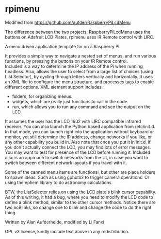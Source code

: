 rpimenu
==================

Modified from https://github.com/aufder/RaspberryPiLcdMenu

The difference between the two projects: RaspberryPiLcdMenu uses the buttons on Adafruit LCD Plates, rpimenu uses IR Remote control with LIRC.

A menu driven application template for on a Raspberry Pi.

It provides a simple way to navigate a nested set of menus, and run various
functions, by pressing the buttons on your IR Remote control.  
Included is a way to determine the IP address of the Pi when running
headless.  Also, allows the user to select from a large list of choices (using List
Selector), by cycling through letters vertically and horizontally.
It uses an XML file to configure the menu structure, and processes tags to enable
different options.  XML element support includes:
- folders, for organizing menus.
- widgets, which are really just functions to call in the code.
- run, which allows you to run any command and see the output on the LCD.

It assumes the user has the LCD 1602 with LIRC compatible infrared receiver.
You can also launch the Python based application from /etc/init.d.  In that mode, you can launch right into the application without
keyboard or monitor, yet still determine the IP address, change networks if you
like, or any other capability you build in. Also note that once you put it in init.d, if
you don't actually connect the LCD, you may find lots of error messages.  You may
want to test for presence of the LCD before running it.
Included also is an approach to switch networks from the UI, in case you want to
switch between different network layouts if you travel with it.

Some of the canned menu items are functional, but other are place holders to spawn
ideas.  Such as using gphoto2 to trigger camera operations.  Or using the ephem
library to do astronomy calculations.

BTW, the ListSelector relies on using the LCD plate's blink cursor capability.  As
of this writing, it had a bug, where you need to modify the LCD code to define a
blink method, similar to the other cursor methods.  Notice there are two noBlinks,
so change one to blink and change the code to do the right thing.

Written by Alan Aufderheide, modified by Li Fanxi

GPL v3 license, kindly include text above in any redistribution.
